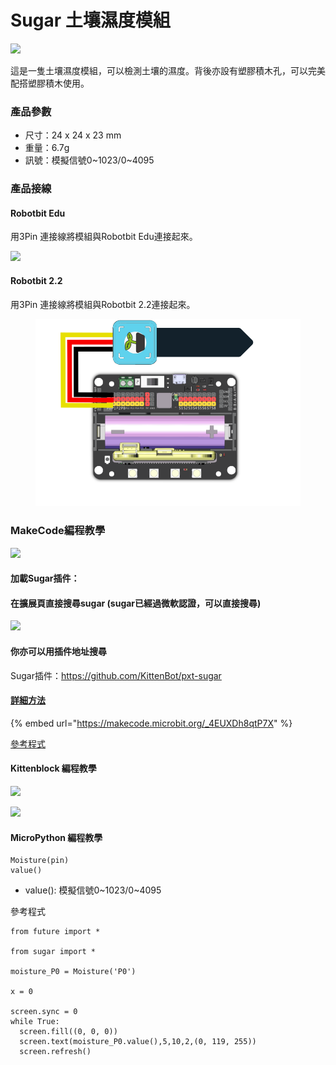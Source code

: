 # Sugar 土壤濕度模組

![](https://kittenbothk.readthedocs.io/en/latest/\_images/soil1.png)

這是一隻土壤濕度模組，可以檢測土壤的濕度。背後亦設有塑膠積木孔，可以完美配搭塑膠積木使用。

### 產品參數

* 尺寸：24 x 24 x 23 mm
* 重量：6.7g
* 訊號：模擬信號0\~1023/0\~4095

### 產品接線

#### Robotbit Edu

用3Pin 連接線將模組與Robotbit Edu連接起來。

![](https://kittenbothk.readthedocs.io/en/latest/\_images/soil\_wire3.png)

#### Robotbit 2.2

用3Pin 連接線將模組與Robotbit 2.2連接起來。

<figure><img src="../../.gitbook/assets/soil_wiring_2.2 (1).png" alt=""><figcaption></figcaption></figure>

### MakeCode編程教學

![](https://kittenbothk.readthedocs.io/en/latest/\_images/mcbanner15.png)

#### 加載Sugar插件：

#### 在擴展頁直接搜尋sugar (sugar已經過微軟認證，可以直接搜尋)

![](https://kittenbothk.readthedocs.io/en/latest/\_images/sugar\_search.gif)

#### 你亦可以用插件地址搜尋

Sugar插件：https://github.com/KittenBot/pxt-sugar

#### [詳細方法](https://kittenbothk.readthedocs.io/en/latest/Makecode/powerBrickMC.html)

{% embed url="https://makecode.microbit.org/_4EUXDh8qtP7X" %}

[參考程式](https://makecode.microbit.org/\_4EUXDh8qtP7X)

#### Kittenblock 編程教學

![](https://kittenbothk.readthedocs.io/en/latest/\_images/kbbanner9.png)

![](https://kittenbothk.readthedocs.io/en/latest/\_images/soil3.png)

#### MicroPython 編程教學

```
Moisture(pin)
value()
```

* value(): 模擬信號0\~1023/0\~4095

參考程式

```
from future import *

from sugar import *

moisture_P0 = Moisture('P0')

x = 0

screen.sync = 0
while True:
  screen.fill((0, 0, 0))
  screen.text(moisture_P0.value(),5,10,2,(0, 119, 255))
  screen.refresh()
```
